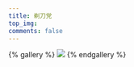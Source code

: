```yaml
---
title: 剃刀党
top_img:
comments: false
---
```


{% gallery %}
![](https://cdn.jsdelivr.net/gh/pzloveyou/cdn/image/wallhaven-8o5lgy_1920x1080.jpg)
{% endgallery %}
